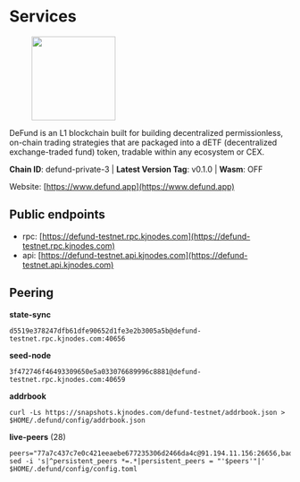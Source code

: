 # Services

<figure><img src="https://raw.githubusercontent.com/kj89/testnet_manuals/main/pingpub/logos/defund.png" width="150" alt=""><figcaption></figcaption></figure>

DeFund is an L1 blockchain built for building decentralized permissionless,  on-chain trading strategies that are packaged into a dETF (decentralized  exchange-traded fund) token, tradable within any ecosystem or CEX.

**Chain ID**: defund-private-3 | **Latest Version Tag**: v0.1.0 | **Wasm**: OFF

Website: [https://www.defund.app](https://www.defund.app)


## Public endpoints

* rpc: [https://defund-testnet.rpc.kjnodes.com](https://defund-testnet.rpc.kjnodes.com)
* api: [https://defund-testnet.api.kjnodes.com](https://defund-testnet.api.kjnodes.com)

## Peering

**state-sync**

```
d5519e378247dfb61dfe90652d1fe3e2b3005a5b@defund-testnet.rpc.kjnodes.com:40656
```

**seed-node**

```
3f472746f46493309650e5a033076689996c8881@defund-testnet.rpc.kjnodes.com:40659
```

**addrbook**
```
curl -Ls https://snapshots.kjnodes.com/defund-testnet/addrbook.json > $HOME/.defund/config/addrbook.json
```

**live-peers** (28)
```
peers="77a7c437c7e0c421eeaebe677235306d2466da4c@91.194.11.156:26656,bad21eb0dd7d2002912acc42a89b66a0deb44a03@65.21.134.202:26576,324c36dcc39039d6c8007711b5923b4645c93202@142.132.202.50:46656,d9db9bfb1e317bd16935b01a2227b699889519af@65.108.102.70:46656,9e1c29e75bf7dabdd43a27898148195d198a9aa0@188.34.178.184:18656,01a4dbeb9cdb8fc7086199a7111381735f4c5f41@176.9.106.43:26656,57eadf177e7429db82bfdbed6fa0521e8741e404@94.130.13.40:26656,f282bfeabf20962bc26bad0bdec53d6729828faf@45.147.199.203:26656,6831595408fec957b580907a36b179d8d5aa37c0@94.130.225.41:26656,025cb244b9a4d30362d4aed4a4c60ff7c3ff5d71@142.132.232.175:26656,e8fd4ce8e97ff75fd76934c0da242bb872d28ad0@199.175.98.109:26656,156eb5692a8ea7252ea58fecf82781fc23a6f29e@109.123.246.107:26656,83902507559b71918fbeeb54ccb31411917c219d@135.181.25.153:26656,b8c444833865c545fa0b4816c6c1fd27067fc01f@161.35.16.147:56656,f657421825c924c583994fa0e4543b613519ca50@45.147.199.6:26656,d5519e378247dfb61dfe90652d1fe3e2b3005a5b@65.109.68.190:40656,bef3701487b54ba73de5e0d84ac57fc2a54f3a5f@45.147.199.67:26656,8ac1ab46e98ebd14b7493dbf83c1e33cd2aa5921@45.87.154.227:26656,b1e1758323425265c1db42b0fbaa7ab80612a582@38.242.207.15:40656,90dc33a14889c0a0348b18a03d2a3d0eab41e6cb@92.119.112.225:26656,114d6ed1ee640298baa1a695367e9e9189078154@92.119.112.231:26656,c640df433e42f07b2d2ea11679c35a69174f6ef2@194.180.176.124:26656,c0637ffa6e3a9a92c88820a8320ee58fb807706f@142.132.253.112:40656,5a879e335d22f190dc614488a6a657874b66e260@62.171.162.229:36656,d1d1f9b34c3e4d46d7268588848b59b3a696a533@194.233.66.70:26656,4d2f9132892d172b79cf00937fd554bd0f6a263c@92.119.112.200:26656,2b8e2f05af0b716b551e2d0280090cbe86316a75@124.223.26.171:26656,989c2419816cc187213cd604d09b088b4d64518c@195.3.222.189:26656"
sed -i 's|^persistent_peers *=.*|persistent_peers = "'$peers'"|' $HOME/.defund/config/config.toml
```
